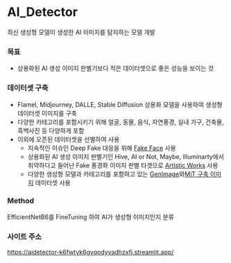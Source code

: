 # AI_Detector
최신 생성형 모델이 생성한 AI 이미지를 탐지하는 모델 개발

### 목표
- 상용화된 AI 생성 이미지 판별기보다 적은 데이터셋으로 좋은 성능을 보이는 것

### 데이터셋 구축
- Flamel, Midjourney, DALLE, Stable Diffusion 상용화 모델을 사용하여 생성형 데이터셋 이미지를 구축
- 다양한 카테고리를 포함시키기 위해 얼굴, 동물, 음식, 자연풍경, 실내 가구, 건축물, 흑백사진 등 다양하게 포함
- 이외에 오픈된 데이터셋을 선별하여 사용
  - 지속적인 이슈인 Deep Fake 대응을 위해 [Fake Face](https://www.kaggle.com/datasets/xhlulu/140k-real-and-fake-faces) 사용
  - 상용화된 AI 생성 이미지 판별기인 Hive, AI or Not, Maybe, Illuminarty에서 취약하다고 들어난 Fake 풍경화 이미지 판별 타겟으로 [Artistic Works](https://www.kaggle.com/datasets/superpotato9/dalle-recognition-dataset0) 사용
  - 다양한 생성형 모델과 카테고리를 포함하고 있는 [GenImage](https://github.com/GenImage-Dataset/GenImage)와[MiT 구축 이미지](https://www.kaggle.com/datasets/tristanzhang32/ai-generated-images-vs-real-images/data) 데이터셋 사용
 
### Method
EfficientNetB6를 FineTuning 하여 AI가 생성형 이미지인지 분류

### 사이트 주소
https://aidetector-k6fwtyk6gyqodyvadhzxfj.streamlit.app/
